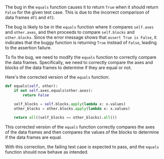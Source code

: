 The bug in the `equals` function causes it to return `True` when it should return `False` for the given test case. This is due to the incorrect comparison of data frames `df1` and `df2`.

The bug is likely to be in the `equals` function where it compares `self.axes` and `other.axes`, and then proceeds to compare `self.blocks` and `other.blocks`. Since the error message shows that `assert True is False`, it indicates that the buggy function is returning `True` instead of `False`, leading to the assertion failure.

To fix the bug, we need to modify the `equals` function to correctly compare the data frames. Specifically, we need to correctly compare the axes and blocks of the data frames to determine if they are equal or not.

Here's the corrected version of the `equals` function:

```python
def equals(self, other):
    if not self.axes.equals(other.axes):
        return False

    self_blocks = self.blocks.apply(lambda x: x.values)
    other_blocks = other.blocks.apply(lambda x: x.values)
    
    return all((self_blocks == other_blocks).all())
```

This corrected version of the `equals` function correctly compares the axes of the data frames and then compares the values of the blocks to determine if the data frames are equal.

With this correction, the failing test case is expected to pass, and the `equals` function should now behave as intended.